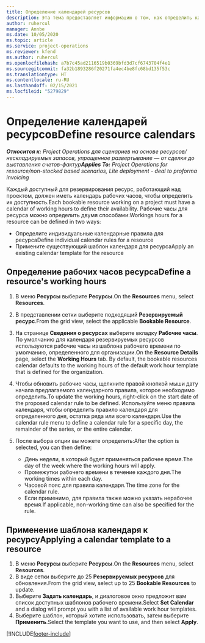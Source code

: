 ```yaml
---
title: Определение календарей ресурсов
description: Эта тема предоставляет информацию о том, как определить календари рабочего времени для ресурсов в Project Operations.
author: ruhercul
manager: Annbe
ms.date: 10/05/2020
ms.topic: article
ms.service: project-operations
ms.reviewer: kfend
ms.author: ruhercul
ms.openlocfilehash: a7b7c45ad2116519b0369bfd3d7cf6743704f4e1
ms.sourcegitcommit: fa32b1893286f20271fa4ec4be8fc68bd135f53c
ms.translationtype: HT
ms.contentlocale: ru-RU
ms.lasthandoff: 02/15/2021
ms.locfileid: "5279829"
---
```

# <a name="define-resource-calendars"></a><span data-ttu-id="99da2-103">Определение календарей ресурсов</span><span class="sxs-lookup"><span data-stu-id="99da2-103">Define resource calendars</span></span>

<span data-ttu-id="99da2-104">_**Относится к:** Project Operations для сценариев на основе ресурсов/нескладируемых запасов, упрощенное развертывание — от сделки до выставления счетов-фактур_</span><span class="sxs-lookup"><span data-stu-id="99da2-104">_**Applies To:** Project Operations for resource/non-stocked based scenarios, Lite deployment - deal to proforma invoicing_</span></span>

<span data-ttu-id="99da2-105">Каждый доступный для резервирования ресурс, работающий над проектом, должен иметь календарь рабочих часов, чтобы определить их доступность.</span><span class="sxs-lookup"><span data-stu-id="99da2-105">Each bookable resource working on a project must have a calendar of working hours to define their availability.</span></span> <span data-ttu-id="99da2-106">Рабочие часы для ресурса можно определить двумя способами:</span><span class="sxs-lookup"><span data-stu-id="99da2-106">Workings hours for a resource can be defined in two ways:</span></span> 

   - <span data-ttu-id="99da2-107">Определите индивидуальные календарные правила для ресурса</span><span class="sxs-lookup"><span data-stu-id="99da2-107">Define individual calendar rules for a resource</span></span>
   - <span data-ttu-id="99da2-108">Примените существующий шаблон календаря для ресурса</span><span class="sxs-lookup"><span data-stu-id="99da2-108">Apply an existing calendar template for the resource</span></span>

## <a name="define-a-resources-working-hours"></a><span data-ttu-id="99da2-109">Определение рабочих часов ресурса</span><span class="sxs-lookup"><span data-stu-id="99da2-109">Define a resource's working hours</span></span>

1. <span data-ttu-id="99da2-110">В меню **Ресурсы** выберите **Ресурсы**.</span><span class="sxs-lookup"><span data-stu-id="99da2-110">On the **Resources** menu, select **Resources**.</span></span>
2. <span data-ttu-id="99da2-111">В представлении сетки выберите подходящий **Резервируемый ресурс**.</span><span class="sxs-lookup"><span data-stu-id="99da2-111">From the grid view, select the applicable **Bookable Resource**.</span></span>
3. <span data-ttu-id="99da2-112">На странице **Сведения о ресурсах** выберите вкладку **Рабочие часы**. По умолчанию для календаря резервируемых ресурсов используются рабочие часы из шаблона рабочего времени по умолчанию, определенного для организации.</span><span class="sxs-lookup"><span data-stu-id="99da2-112">On the **Resource Details** page, select the **Working Hours** tab. By default, the bookable resources calendar defaults to the working hours of the default work hour template that is defined for the organization.</span></span>
4. <span data-ttu-id="99da2-113">Чтобы обновить рабочие часы, щелкните правой кнопкой мыши дату начала предлагаемого календарного правила, которое необходимо определить.</span><span class="sxs-lookup"><span data-stu-id="99da2-113">To update the working hours, right-click on the start date of the proposed calendar rule to be defined.</span></span> <span data-ttu-id="99da2-114">Используйте меню правила календаря, чтобы определить правило календаря для определенного дня, остатка ряда или всего календаря.</span><span class="sxs-lookup"><span data-stu-id="99da2-114">Use the calendar rule menu to define a calendar rule for a specific day, the remainder of the series, or the entire calendar.</span></span>
5. <span data-ttu-id="99da2-115">После выбора опции вы можете определить:</span><span class="sxs-lookup"><span data-stu-id="99da2-115">After the option is selected, you can then define:</span></span>

    - <span data-ttu-id="99da2-116">День недели, в который будет применяться рабочее время.</span><span class="sxs-lookup"><span data-stu-id="99da2-116">The day of the week where the working hours will apply.</span></span>
    - <span data-ttu-id="99da2-117">Промежутки рабочего времени в течение каждого дня.</span><span class="sxs-lookup"><span data-stu-id="99da2-117">The working times within each day.</span></span>
    - <span data-ttu-id="99da2-118">Часовой пояс для правила календаря.</span><span class="sxs-lookup"><span data-stu-id="99da2-118">The time zone for the calendar rule.</span></span>
    - <span data-ttu-id="99da2-119">Если применимо, для правила также можно указать нерабочее время.</span><span class="sxs-lookup"><span data-stu-id="99da2-119">If applicable, non-working time can also be specified for the rule.</span></span>

## <a name="applying-a-calendar-template-to-a-resource"></a><span data-ttu-id="99da2-120">Применение шаблона календаря к ресурсу</span><span class="sxs-lookup"><span data-stu-id="99da2-120">Applying a calendar template to a resource</span></span>

1. <span data-ttu-id="99da2-121">В меню **Ресурсы** выберите **Ресурсы**.</span><span class="sxs-lookup"><span data-stu-id="99da2-121">On the **Resources** menu, select **Resources**.</span></span>
2. <span data-ttu-id="99da2-122">В виде сетки выберите до 25 **Резервируемых ресурсов** для обновления.</span><span class="sxs-lookup"><span data-stu-id="99da2-122">From the grid view, select up to 25 **Bookable Resources** to update.</span></span>
3. <span data-ttu-id="99da2-123">Выберите **Задать календарь**, и диалоговое окно предложит вам список доступных шаблонов рабочего времени.</span><span class="sxs-lookup"><span data-stu-id="99da2-123">Select **Set Calendar** and a dialog will prompt you with a list of available work hour templates.</span></span>
4. <span data-ttu-id="99da2-124">Выберите шаблон, который хотите использовать, затем выберите **Применить**.</span><span class="sxs-lookup"><span data-stu-id="99da2-124">Select the template you want to use, and then select **Apply**.</span></span>


[!INCLUDE[footer-include](../includes/footer-banner.md)]